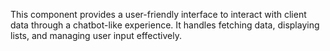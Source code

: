 This component provides a user-friendly interface to interact with client data through a chatbot-like experience. It handles fetching data, displaying lists, and managing user input effectively.
